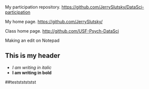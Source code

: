 My participation repository.
https://github.com/JerrySlutsky/DataSci-participation

My home page.
https://github.com/JerrySlutsky/

Class home page.
http://github.com/USF-Psych-DataSci

Making an edit on Notepad

## This is my header  
* _I am writing in italic_  
* **I am writing in bold** 


##testststststst